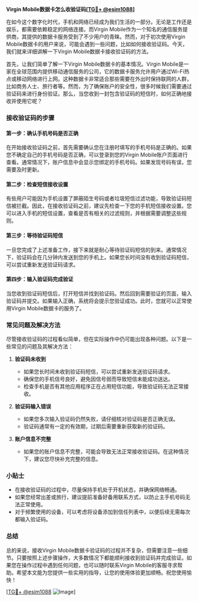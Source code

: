**Virgin Mobile数据卡怎么收验证码[[TG💪+ @esim1088](https://t.me/s/esim1088)]**

在如今这个数字化时代，手机和网络已经成为我们生活的一部分。无论是工作还是娱乐，都需要依赖稳定的网络连接。而Virgin Mobile作为一个知名的通信服务提供商，其提供的数据卡服务受到了不少用户的青睐。然而，对于初次使用Virgin Mobile数据卡的用户来说，可能会遇到一些问题，比如如何接收验证码。今天，我们就来详细讲解一下Virgin Mobile数据卡接收验证码的方法。

首先，让我们简单了解一下Virgin Mobile数据卡的基本情况。Virgin Mobile是一家在全球范围内提供移动通信服务的公司，它的数据卡服务允许用户通过Wi-Fi热点或移动网络进行上网。这种数据卡非常适合那些需要在外出时保持联网的人群，比如商务人士、旅行者等。然而，为了确保账户的安全性，很多时候我们需要通过验证码来进行身份验证。那么，当您收到一封包含验证码的短信时，如何正确地接收并使用它呢？

### 接收验证码的步骤

#### 第一步：确认手机号码是否正确

在开始接收验证码之前，首先需要确认您在注册时填写的手机号码是正确的。如果您不确定自己的手机号码是否正确，可以登录到您的Virgin Mobile账户页面进行查看。通常情况下，账户信息中会显示您绑定的手机号码。如果发现号码有误，您需要及时更新。

#### 第二步：检查短信接收设置

有些用户可能因为手机设置了屏蔽陌生号码或者垃圾短信过滤功能，导致验证码短信被拦截。因此，在接收验证码之前，建议先检查一下您的手机短信接收设置。您可以进入手机的短信设置，查看是否有相关的过滤规则，并根据需要调整这些规则。

#### 第三步：等待验证码短信

一旦您完成了上述准备工作，接下来就是耐心等待验证码短信的到来。通常情况下，验证码会在几分钟内发送到您的手机上。如果您长时间没有收到验证码短信，可以尝试重新发送验证码请求。

#### 第四步：输入验证码完成验证

当您收到验证码短信后，打开短信并找到验证码。然后回到需要验证的页面，输入验证码并提交。如果输入正确，系统将会提示您验证成功。此时，您就可以正常使用Virgin Mobile数据卡的服务了。

### 常见问题及解决方法

尽管接收验证码的过程看似简单，但在实际操作中仍可能出现各种问题。以下是一些常见的问题及其解决方法：

1. **验证码未收到**
   - 如果您长时间未收到验证码短信，可以尝试重新发送验证码请求。
   - 确保您的手机信号良好，避免因信号弱而导致短信未能成功送达。
   - 检查手机是否有其他应用程序正在占用短信功能，导致验证码无法正常接收。

2. **验证码输入错误**
   - 如果您多次输入验证码仍然失败，请仔细核对验证码是否正确无误。
   - 验证码通常有一定的有效期，过期后需要重新获取新的验证码。

3. **账户信息不完整**
   - 如果您的账户信息不完整，可能会导致无法正常接收验证码。在这种情况下，建议您尽快补充完整的信息。

### 小贴士

- 在接收验证码的过程中，尽量保持手机处于开机状态，并确保网络畅通。
- 如果您经常出差或旅行，建议提前准备好备用联系方式，以防止主手机号码无法正常使用。
- 对于频繁使用的设备，可以考虑将设备添加到信任列表中，以便后续无需每次都输入验证码。

### 总结

总的来说，接收Virgin Mobile数据卡验证码的过程并不复杂，但需要注意一些细节。只要按照上述步骤操作，大多数情况下都能顺利接收到验证码并完成验证。如果您在操作过程中遇到任何问题，也可以随时联系Virgin Mobile的客服寻求帮助。希望本文能为您提供一些实用的指导，让您的使用体验更加顺畅。祝您使用愉快！

[[TG💪+ @esim1088](https://t.me/s/esim1088) ![Image](https://i.postimg.cc/4NQfJmqS/Snipaste-2025-05-13-00-14-12.png)]